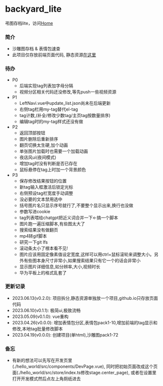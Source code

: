 # backyard_lite
弔图存档lite，访问[Home](https://umas2022.github.io)


### 简介
- 沙雕图存档 & 表情包速查
- 此项目仅存放前端页面代码, 静态资源[在这里](https://github.com/umas2022/backyard_store)


### 待办
- P0
  - 后端实现tag列表加字母分隔
  - 视频分区相关代码还没修改,等先push一些视频资源
- P1
  - LeftNavi.vue中update_list.json尚未在后端更新
  - 右侧tag栏用my-tag替代el-tag
  - tag计数,(补全/修改少数tag/主页tag按数量排序)
  - 编辑tag时的my-tag样式还没有做
- P2
  - 返回顶部按钮
  - 图片删除后重新排序
  - 翻页切换太生硬,加个动画
  - 单张图片加载时也需要一个加载动画
  - 夜店风ui(夜间模式)
  - 增加tag时没有判断是否已存在
  - 鼠标悬停在tag上时加一个背景颜色
- P3
  - 保存修改结果按钮的位置
  - 新tag输入框激活后锁定光标
  - 右侧预设tag栏宽度手动调整
  - 没必要的文本禁用选中
  - 括号图片名只显示序号就行了,不要整个显示出来,换行也没做
  - 参数写进cookie
  - tag列表喂给chatgpt把近义词合并一下←搞一个脚本
  - 图片跑一遍压缩脚本,有些图太大了
  - 搜索结果没有做翻页
  - mp4转gif脚本
  - 研究一下git lfs
  - 滚动条太小了根本看不见!
  - 图片应该用固定像素值设定宽度,这样可以用ctrl+鼠标滚轮来调整大小。另外有些图本身尺寸非常小,如果搜索结果只有它一个的话会非常小
  - 显示图片详细信息,如分辨率,大小,视频时长
  - 华为平板上的格式乱套了



### 更新记录
- 2023.06.13(v0.2.0): 项目拆分,静态资源单独放一个项目,github.io只存放页面代码
- 2023.06.10(v0.1.1): 极简ui,极致流畅
- 2023.05.09(v0.1.0): vue重构
- 2023.04.26(v0.0.0): 增加表情包分区,表情包pack1-10,增加前端的tag显示和修改,本地tag批量修改脚本
- 2023.04.19(v0.0.0): 创建项目(单html),沙雕图pack1-72


### 备忘
- 有新的想法可以先写在开发页里(./hello_world/src/components/DevPage.vue), 同时把初始页面改成这个页面(./hello_world/src/store/index.ts修改stage.center_page), 或者在设置里打开开发模式然后点左上角厕纸进去